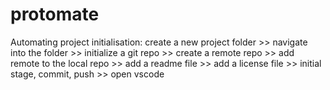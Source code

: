 # protomate
Automating project initialisation: create a new project folder >> navigate into the folder >> initialize a git repo >> create a remote repo >> add remote to the local repo >> add a readme file >> add a license file >>  initial stage, commit, push >> open vscode
